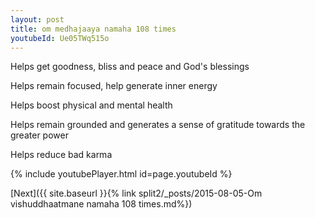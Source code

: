 ```yaml
---
layout: post
title: om medhajaaya namaha 108 times
youtubeId: Ue05TWq515o
---
```

 
 
Helps get goodness, bliss and peace and God's blessings
 
Helps remain focused, help generate inner energy 
 
Helps boost physical and mental health 
 
Helps remain grounded and generates a sense of gratitude towards the greater power 
 
Helps reduce bad karma
 
 
 
 


{% include youtubePlayer.html id=page.youtubeId %}
 
[Next]({{ site.baseurl }}{% link  split2/_posts/2015-08-05-Om vishuddhaatmane namaha  108 times.md%})
 
